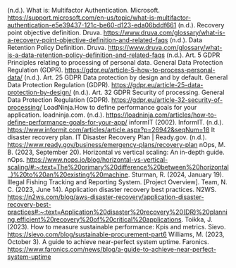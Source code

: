 (n.d.). What is: Multifactor Authentication. Microsoft. https://support.microsoft.com/en-us/topic/what-is-multifactor-authentication-e5e39437-121c-be60-d123-eda06bddf661
(n.d.). Recovery point objective definition. Druva. https://www.druva.com/glossary/what-is-a-recovery-point-objective-definition-and-related-faqs
(n.d.). Data Retention Policy Definition. Druva. https://www.druva.com/glossary/what-is-a-data-retention-policy-definition-and-related-faqs
(n.d.). Art. 5 GDPR Principles relating to processing of personal data. General Data Protection Regulation (GDPR). https://gdpr.eu/article-5-how-to-process-personal-data/
(n.d.). Art. 25 GDPR Data protection by design and by default. General Data Protection Regulation (GDPR). https://gdpr.eu/article-25-data-protection-by-design/
(n.d.). Art. 32 GDPR Security of processing. General Data Protection Regulation (GDPR). https://gdpr.eu/article-32-security-of-processing/
LoadNinja.How to define performance goals for your application. loadninja.com. (n.d.). https://loadninja.com/articles/how-to-define-performance-goals-for-your-app/ 
informIT (2002). InformIT. (n.d.). https://www.informit.com/articles/article.aspx?p=26942&seqNum=18
It disaster recovery plan. IT Disaster Recovery Plan | Ready.gov. (n.d.). https://www.ready.gov/business/emergency-plans/recovery-plan 
nOps, M. B. (2023, September 20). Horizontal vs vertical scaling: An in-depth guide. nOps. https://www.nops.io/blog/horizontal-vs-vertical-scaling/#:~:text=The%20primary%20difference%20between%20horizontal,.)%20to%20an%20existing%20machine. 
Sturman, R. (2024, January 19). Illegal Fishing Tracking and Reporting System. [Project Overview].
Team, N. C. (2023, June 14). Application disaster recovery best practices. N2WS. https://n2ws.com/blog/aws-disaster-recovery/application-disaster-recovery-best-practices#:~:text=Application%20disaster%20recovery%20(DR)%20planning,efficient%20recovery%20of%20critical%20applications. 
Toikka, J. (2023). How to measure sustainable performance: Kpis and metrics. Sievo. https://sievo.com/blog/sustainable-procurement-part6 
Williams, M. (2023, October 3). A guide to achieve near-perfect system uptime. Faronics. https://www.faronics.com/news/blog/a-guide-to-achieve-near-perfect-system-uptime 